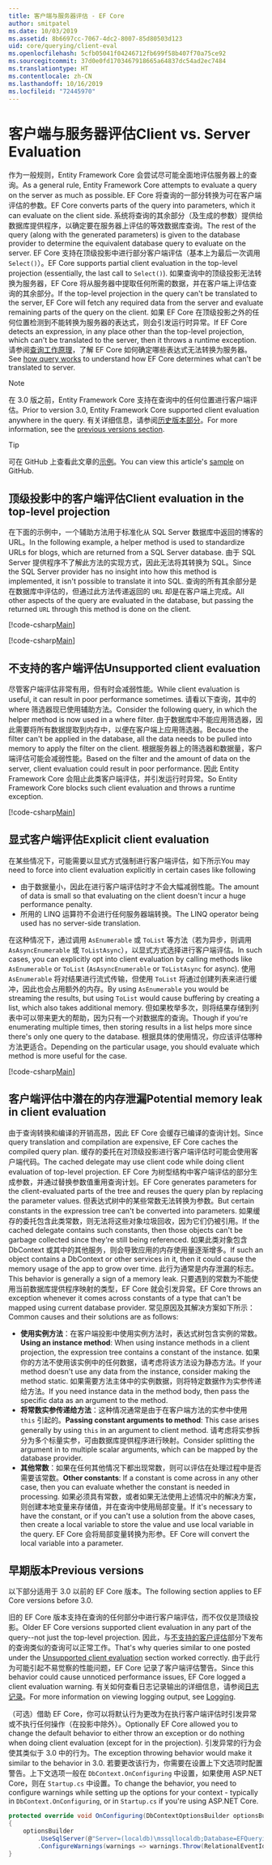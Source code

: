 ```yaml
---
title: 客户端与服务器评估 - EF Core
author: smitpatel
ms.date: 10/03/2019
ms.assetid: 8b6697cc-7067-4dc2-8007-85d80503d123
uid: core/querying/client-eval
ms.openlocfilehash: 5cfb05041f04246712fb699f58b407f70a75ce92
ms.sourcegitcommit: 37d0e0fd1703467918665a64837dc54ad2ec7484
ms.translationtype: HT
ms.contentlocale: zh-CN
ms.lasthandoff: 10/16/2019
ms.locfileid: "72445970"
---
```

# <a name="client-vs-server-evaluation"></a><span data-ttu-id="24b0f-102">客户端与服务器评估</span><span class="sxs-lookup"><span data-stu-id="24b0f-102">Client vs. Server Evaluation</span></span>

<span data-ttu-id="24b0f-103">作为一般规则，Entity Framework Core 会尝试尽可能全面地评估服务器上的查询。</span><span class="sxs-lookup"><span data-stu-id="24b0f-103">As a general rule, Entity Framework Core attempts to evaluate a query on the server as much as possible.</span></span> <span data-ttu-id="24b0f-104">EF Core 将查询的一部分转换为可在客户端评估的参数。</span><span class="sxs-lookup"><span data-stu-id="24b0f-104">EF Core converts parts of the query into parameters, which it can evaluate on the client side.</span></span> <span data-ttu-id="24b0f-105">系统将查询的其余部分（及生成的参数）提供给数据库提供程序，以确定要在服务器上评估的等效数据库查询。</span><span class="sxs-lookup"><span data-stu-id="24b0f-105">The rest of the query (along with the generated parameters) is given to the database provider to determine the equivalent database query to evaluate on the server.</span></span> <span data-ttu-id="24b0f-106">EF Core 支持在顶级投影中进行部分客户端评估（基本上为最后一次调用 `Select()`）。</span><span class="sxs-lookup"><span data-stu-id="24b0f-106">EF Core supports partial client evaluation in the top-level projection (essentially, the last call to `Select()`).</span></span> <span data-ttu-id="24b0f-107">如果查询中的顶级投影无法转换为服务器，EF Core 将从服务器中提取任何所需的数据，并在客户端上评估查询的其余部分。</span><span class="sxs-lookup"><span data-stu-id="24b0f-107">If the top-level projection in the query can't be translated to the server, EF Core will fetch any required data from the server and evaluate remaining parts of the query on the client.</span></span> <span data-ttu-id="24b0f-108">如果 EF Core 在顶级投影之外的任何位置检测到不能转换为服务器的表达式，则会引发运行时异常。</span><span class="sxs-lookup"><span data-stu-id="24b0f-108">If EF Core detects an expression, in any place other than the top-level projection, which can't be translated to the server, then it throws a runtime exception.</span></span> <span data-ttu-id="24b0f-109">请参阅[查询工作原理](xref:core/querying/how-query-works)，了解 EF Core 如何确定哪些表达式无法转换为服务器。</span><span class="sxs-lookup"><span data-stu-id="24b0f-109">See [how query works](xref:core/querying/how-query-works) to understand how EF Core determines what can't be translated to server.</span></span>

> [!NOTE]
> <span data-ttu-id="24b0f-110">在 3.0 版之前，Entity Framework Core 支持在查询中的任何位置进行客户端评估。</span><span class="sxs-lookup"><span data-stu-id="24b0f-110">Prior to version 3.0, Entity Framework Core supported client evaluation anywhere in the query.</span></span> <span data-ttu-id="24b0f-111">有关详细信息，请参阅[历史版本部分](#previous-versions)。</span><span class="sxs-lookup"><span data-stu-id="24b0f-111">For more information, see the [previous versions section](#previous-versions).</span></span>

> [!TIP]
> <span data-ttu-id="24b0f-112">可在 GitHub 上查看此文章的[示例](https://github.com/aspnet/EntityFramework.Docs/tree/master/samples/core/Querying)。</span><span class="sxs-lookup"><span data-stu-id="24b0f-112">You can view this article's [sample](https://github.com/aspnet/EntityFramework.Docs/tree/master/samples/core/Querying) on GitHub.</span></span>

## <a name="client-evaluation-in-the-top-level-projection"></a><span data-ttu-id="24b0f-113">顶级投影中的客户端评估</span><span class="sxs-lookup"><span data-stu-id="24b0f-113">Client evaluation in the top-level projection</span></span>

<span data-ttu-id="24b0f-114">在下面的示例中，一个辅助方法用于标准化从 SQL Server 数据库中返回的博客的 URL。</span><span class="sxs-lookup"><span data-stu-id="24b0f-114">In the following example, a helper method is used to standardize URLs for blogs, which are returned from a SQL Server database.</span></span> <span data-ttu-id="24b0f-115">由于 SQL Server 提供程序不了解此方法的实现方式，因此无法将其转换为 SQL。</span><span class="sxs-lookup"><span data-stu-id="24b0f-115">Since the SQL Server provider has no insight into how this method is implemented, it isn't possible to translate it into SQL.</span></span> <span data-ttu-id="24b0f-116">查询的所有其余部分是在数据库中评估的，但通过此方法传递返回的 `URL` 却是在客户端上完成。</span><span class="sxs-lookup"><span data-stu-id="24b0f-116">All other aspects of the query are evaluated in the database, but passing the returned `URL` through this method is done on the client.</span></span>

[!code-csharp[Main](../../../samples/core/Querying/ClientEval/Sample.cs#ClientProjection)]

[!code-csharp[Main](../../../samples/core/Querying/ClientEval/Sample.cs#ClientMethod)]

## <a name="unsupported-client-evaluation"></a><span data-ttu-id="24b0f-117">不支持的客户端评估</span><span class="sxs-lookup"><span data-stu-id="24b0f-117">Unsupported client evaluation</span></span>

<span data-ttu-id="24b0f-118">尽管客户端评估非常有用，但有时会减弱性能。</span><span class="sxs-lookup"><span data-stu-id="24b0f-118">While client evaluation is useful, it can result in poor performance sometimes.</span></span> <span data-ttu-id="24b0f-119">请看以下查询，其中的 where 筛选器现已使用辅助方法。</span><span class="sxs-lookup"><span data-stu-id="24b0f-119">Consider the following query, in which the helper method is now used in a where filter.</span></span> <span data-ttu-id="24b0f-120">由于数据库中不能应用筛选器，因此需要将所有数据提取到内存中，以便在客户端上应用筛选器。</span><span class="sxs-lookup"><span data-stu-id="24b0f-120">Because the filter can't be applied in the database, all the data needs to be pulled into memory to apply the filter on the client.</span></span> <span data-ttu-id="24b0f-121">根据服务器上的筛选器和数据量，客户端评估可能会减弱性能。</span><span class="sxs-lookup"><span data-stu-id="24b0f-121">Based on the filter and the amount of data on the server, client evaluation could result in poor performance.</span></span> <span data-ttu-id="24b0f-122">因此 Entity Framework Core 会阻止此类客户端评估，并引发运行时异常。</span><span class="sxs-lookup"><span data-stu-id="24b0f-122">So Entity Framework Core blocks such client evaluation and throws a runtime exception.</span></span>

[!code-csharp[Main](../../../samples/core/Querying/ClientEval/Sample.cs#ClientWhere)]

## <a name="explicit-client-evaluation"></a><span data-ttu-id="24b0f-123">显式客户端评估</span><span class="sxs-lookup"><span data-stu-id="24b0f-123">Explicit client evaluation</span></span>

<span data-ttu-id="24b0f-124">在某些情况下，可能需要以显式方式强制进行客户端评估，如下所示</span><span class="sxs-lookup"><span data-stu-id="24b0f-124">You may need to force into client evaluation explicitly in certain cases like following</span></span>

- <span data-ttu-id="24b0f-125">由于数据量小，因此在进行客户端评估时才不会大幅减弱性能。</span><span class="sxs-lookup"><span data-stu-id="24b0f-125">The amount of data is small so that evaluating on the client doesn't incur a huge performance penalty.</span></span>
- <span data-ttu-id="24b0f-126">所用的 LINQ 运算符不会进行任何服务器端转换。</span><span class="sxs-lookup"><span data-stu-id="24b0f-126">The LINQ operator being used has no server-side translation.</span></span>

<span data-ttu-id="24b0f-127">在这种情况下，通过调用 `AsEnumerable` 或 `ToList` 等方法（若为异步，则调用 `AsAsyncEnumerable` 或 `ToListAsync`），以显式方式选择进行客户端评估。</span><span class="sxs-lookup"><span data-stu-id="24b0f-127">In such cases, you can explicitly opt into client evaluation by calling methods like `AsEnumerable` or `ToList` (`AsAsyncEnumerable` or `ToListAsync` for async).</span></span> <span data-ttu-id="24b0f-128">使用 `AsEnumerable` 将对结果进行流式传输，但使用 `ToList` 将通过创建列表来进行缓冲，因此也会占用额外的内存。</span><span class="sxs-lookup"><span data-stu-id="24b0f-128">By using `AsEnumerable` you would be streaming the results, but using `ToList` would cause buffering by creating a list, which also takes additional memory.</span></span> <span data-ttu-id="24b0f-129">但如果枚举多次，则将结果存储到列表中可以带来更大的帮助，因为只有一个对数据库的查询。</span><span class="sxs-lookup"><span data-stu-id="24b0f-129">Though if you're enumerating multiple times, then storing results in a list helps more since there's only one query to the database.</span></span> <span data-ttu-id="24b0f-130">根据具体的使用情况，你应该评估哪种方法更适合。</span><span class="sxs-lookup"><span data-stu-id="24b0f-130">Depending on the particular usage, you should evaluate which method is more useful for the case.</span></span>

[!code-csharp[Main](../../../samples/core/Querying/ClientEval/Sample.cs#ExplicitClientEval)]

## <a name="potential-memory-leak-in-client-evaluation"></a><span data-ttu-id="24b0f-131">客户端评估中潜在的内存泄漏</span><span class="sxs-lookup"><span data-stu-id="24b0f-131">Potential memory leak in client evaluation</span></span>

<span data-ttu-id="24b0f-132">由于查询转换和编译的开销高昂，因此 EF Core 会缓存已编译的查询计划。</span><span class="sxs-lookup"><span data-stu-id="24b0f-132">Since query translation and compilation are expensive, EF Core caches the compiled query plan.</span></span> <span data-ttu-id="24b0f-133">缓存的委托在对顶级投影进行客户端评估时可能会使用客户端代码。</span><span class="sxs-lookup"><span data-stu-id="24b0f-133">The cached delegate may use client code while doing client evaluation of top-level projection.</span></span> <span data-ttu-id="24b0f-134">EF Core 为树型结构中客户端评估的部分生成参数，并通过替换参数值重用查询计划。</span><span class="sxs-lookup"><span data-stu-id="24b0f-134">EF Core generates parameters for the client-evaluated parts of the tree and reuses the query plan by replacing the parameter values.</span></span> <span data-ttu-id="24b0f-135">但表达式树中的某些常数无法转换为参数。</span><span class="sxs-lookup"><span data-stu-id="24b0f-135">But certain constants in the expression tree can't be converted into parameters.</span></span> <span data-ttu-id="24b0f-136">如果缓存的委托包含此类常数，则无法将这些对象垃圾回收，因为它们仍被引用。</span><span class="sxs-lookup"><span data-stu-id="24b0f-136">If the cached delegate contains such constants, then those objects can't be garbage collected since they're still being referenced.</span></span> <span data-ttu-id="24b0f-137">如果此类对象包含 DbContext 或其中的其他服务，则会导致应用的内存使用量逐渐增多。</span><span class="sxs-lookup"><span data-stu-id="24b0f-137">If such an object contains a DbContext or other services in it, then it could cause the memory usage of the app to grow over time.</span></span> <span data-ttu-id="24b0f-138">此行为通常是内存泄漏的标志。</span><span class="sxs-lookup"><span data-stu-id="24b0f-138">This behavior is generally a sign of a memory leak.</span></span> <span data-ttu-id="24b0f-139">只要遇到的常数为不能使用当前数据库提供程序映射的类型，EF Core 就会引发异常。</span><span class="sxs-lookup"><span data-stu-id="24b0f-139">EF Core throws an exception whenever it comes across constants of a type that can't be mapped using current database provider.</span></span> <span data-ttu-id="24b0f-140">常见原因及其解决方案如下所示：</span><span class="sxs-lookup"><span data-stu-id="24b0f-140">Common causes and their solutions are as follows:</span></span>

- <span data-ttu-id="24b0f-141">**使用实例方法**：在客户端投影中使用实例方法时，表达式树包含实例的常数。</span><span class="sxs-lookup"><span data-stu-id="24b0f-141">**Using an instance method**: When using instance methods in a client projection, the expression tree contains a constant of the instance.</span></span> <span data-ttu-id="24b0f-142">如果你的方法不使用该实例中的任何数据，请考虑将该方法设为静态方法。</span><span class="sxs-lookup"><span data-stu-id="24b0f-142">If your method doesn't use any data from the instance, consider making the method static.</span></span> <span data-ttu-id="24b0f-143">如果需要方法主体中的实例数据，则将特定数据作为实参传递给方法。</span><span class="sxs-lookup"><span data-stu-id="24b0f-143">If you need instance data in the method body, then pass the specific data as an argument to the method.</span></span>
- <span data-ttu-id="24b0f-144">**将常数实参传递给方法**：这种情况通常是由于在客户端方法的实参中使用 `this` 引起的。</span><span class="sxs-lookup"><span data-stu-id="24b0f-144">**Passing constant arguments to method**: This case arises generally by using `this` in an argument to client method.</span></span> <span data-ttu-id="24b0f-145">请考虑将实参拆分为多个标量实参，可由数据库提供程序进行映射。</span><span class="sxs-lookup"><span data-stu-id="24b0f-145">Consider splitting the argument in to multiple scalar arguments, which can be mapped by the database provider.</span></span>
- <span data-ttu-id="24b0f-146">**其他常数**：如果在任何其他情况下都出现常数，则可以评估在处理过程中是否需要该常数。</span><span class="sxs-lookup"><span data-stu-id="24b0f-146">**Other constants**: If a constant is come across in any other case, then you can evaluate whether the constant is needed in processing.</span></span> <span data-ttu-id="24b0f-147">如果必须具有常数，或者如果无法使用上述情况中的解决方案，则创建本地变量来存储值，并在查询中使用局部变量。</span><span class="sxs-lookup"><span data-stu-id="24b0f-147">If it's necessary to have the constant, or if you can't use a solution from the above cases, then create a local variable to store the value and use local variable in the query.</span></span> <span data-ttu-id="24b0f-148">EF Core 会将局部变量转换为形参。</span><span class="sxs-lookup"><span data-stu-id="24b0f-148">EF Core will convert the local variable into a parameter.</span></span>

## <a name="previous-versions"></a><span data-ttu-id="24b0f-149">早期版本</span><span class="sxs-lookup"><span data-stu-id="24b0f-149">Previous versions</span></span>

<span data-ttu-id="24b0f-150">以下部分适用于 3.0 以前的 EF Core 版本。</span><span class="sxs-lookup"><span data-stu-id="24b0f-150">The following section applies to EF Core versions before 3.0.</span></span>

<span data-ttu-id="24b0f-151">旧的 EF Core 版本支持在查询的任何部分中进行客户端评估，而不仅仅是顶级投影。</span><span class="sxs-lookup"><span data-stu-id="24b0f-151">Older EF Core versions supported client evaluation in any part of the query--not just the top-level projection.</span></span> <span data-ttu-id="24b0f-152">因此，与[不支持的客户评估](#unsupported-client-evaluation)部分下发布的查询类似的查询可以正常工作。</span><span class="sxs-lookup"><span data-stu-id="24b0f-152">That's why queries similar to one posted under the [Unsupported client evaluation](#unsupported-client-evaluation) section worked correctly.</span></span> <span data-ttu-id="24b0f-153">由于此行为可能引起不易觉察的性能问题，EF Core 记录了客户端评估警告。</span><span class="sxs-lookup"><span data-stu-id="24b0f-153">Since this behavior could cause unnoticed performance issues, EF Core logged a client evaluation warning.</span></span> <span data-ttu-id="24b0f-154">有关如何查看日志记录输出的详细信息，请参阅[日志记录](xref:core/miscellaneous/logging)。</span><span class="sxs-lookup"><span data-stu-id="24b0f-154">For more information on viewing logging output, see [Logging](xref:core/miscellaneous/logging).</span></span>

<span data-ttu-id="24b0f-155">（可选）借助 EF Core，你可以将默认行为更改为在执行客户端评估时引发异常或不执行任何操作（在投影中除外）。</span><span class="sxs-lookup"><span data-stu-id="24b0f-155">Optionally EF Core allowed you to change the default behavior to either throw an exception or do nothing when doing client evaluation (except for in the projection).</span></span> <span data-ttu-id="24b0f-156">引发异常的行为会使其类似于 3.0 中的行为。</span><span class="sxs-lookup"><span data-stu-id="24b0f-156">The exception throwing behavior would make it similar to the behavior in 3.0.</span></span> <span data-ttu-id="24b0f-157">若要更改该行为，你需要在设置上下文选项时配置警告。上下文选项一般在 `DbContext.OnConfiguring` 中设置，如果使用 ASP.NET Core，则在 `Startup.cs` 中设置。</span><span class="sxs-lookup"><span data-stu-id="24b0f-157">To change the behavior, you need to configure warnings while setting up the options for your context - typically in `DbContext.OnConfiguring`, or in `Startup.cs` if you're using ASP.NET Core.</span></span>

```csharp
protected override void OnConfiguring(DbContextOptionsBuilder optionsBuilder)
{
    optionsBuilder
        .UseSqlServer(@"Server=(localdb)\mssqllocaldb;Database=EFQuerying;Trusted_Connection=True;")
        .ConfigureWarnings(warnings => warnings.Throw(RelationalEventId.QueryClientEvaluationWarning));
}
```
